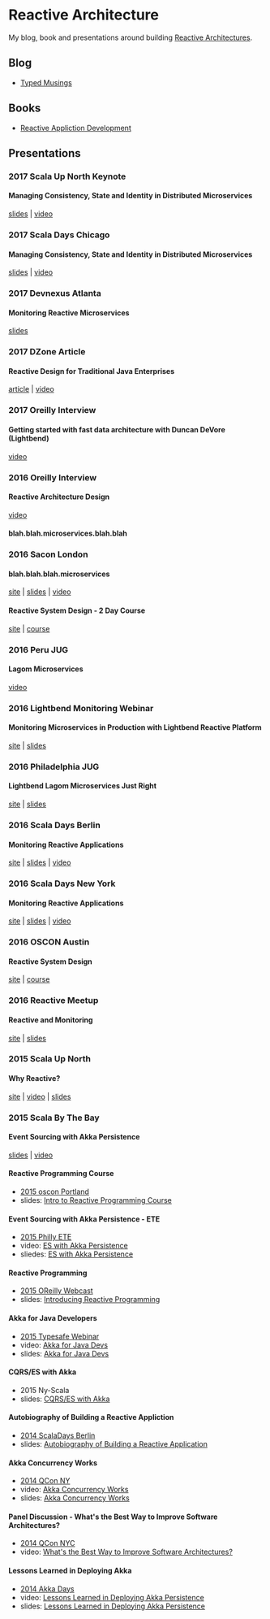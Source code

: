 # Reactive Architecture

My blog, book and presentations around building [Reactive Architectures](http://www.reactivemanifesto.org).

## Blog

* [Typed Musings](http://ironfish.github.io)

## Books

* [Reactive Appliction Development](http://manning.com/devore/?a_aid=ironfish&a_bid=39e254aa)

## Presentations

### 2017 Scala Up North Keynote

#### Managing Consistency, State and Identity in Distributed Microservices

[slides](pdf/SUP_2017.pdf) | [video](https://www.youtube.com/watch?v=NRlLgB5StBs&list=PL-ziwLLJ3XaIOFgsiLAbNNZSFNGr7yA2d&index=10)

### 2017 Scala Days Chicago

#### Managing Consistency, State and Identity in Distributed Microservices

[slides](pdf/ScalaDaysCPH17_DKD.pdf) | [video](https://www.youtube.com/watch?v=5qrk-WcTEEk)

### 2017 Devnexus Atlanta

#### Monitoring Reactive Microservices

[slides](pdf/reactive-monitoring-devnexus-2017.pdf)

### 2017 DZone Article

#### Reactive Design for Traditional Java Enterprises

[article](https://dzone.com/articles/reactive-system-design-for-traditional-java-enterprises) | [video](https://www.youtube.com/watch?time_continue=1&v=5WQ3HZOerD4)

### 2017 Oreilly Interview

#### Getting started with fast data architecture with Duncan DeVore (Lightbend)

[video](https://www.youtube.com/watch?v=43LLxtLSFiw&list=PL055Epbe6d5Y9HIPRWBda1pLO4iBff9FP&index=8)

### 2016 Oreilly Interview

#### Reactive Architecture Design

[video](https://www.youtube.com/watch?v=nZ1NucpEyxM)

#### blah.blah.microservices.blah.blah

### 2016 Sacon London

#### blah.blah.blah.microservices

[site](http://conferences.oreilly.com/software-architecture/engineering-business-eu/public/schedule/detail/52564) | 
[slides](pdf/blah-blah-microservices-blah-blah.pdf) | 
[video](https://player.oreilly.com/videos/9781491958483?login=true)

#### Reactive System Design - 2 Day Course

[site](http://conferences.oreilly.com/software-architecture/engineering-business-eu/public/schedule/detail/53768) | 
[course](https://github.com/ironfish/reactive-restaurant-student)

### 2016 Peru JUG

#### Lagom Microservices

[video](https://www.youtube.com/watch?v=eLP1yc1dkdM)

### 2016 Lightbend Monitoring Webinar

#### Monitoring Microservices in Production with Lightbend Reactive Platform

[site](http://www.slideshare.net/Lightbend/monitoring-microservices-in-production-with-lightbend-reactive-platform) | 
[slides](pdf/monitoring-reactive-applications-webinar.pdf)

### 2016 Philadelphia JUG

#### Lightbend Lagom Microservices Just Right

[site](http://www.meetup.com/PhillyJUG/events/231389526/) | 
[slides](/pdf/lightbend-lagom-mircroservices-just-right.pdf)

### 2016 Scala Days Berlin

#### Monitoring Reactive Applications

[site](http://event.scaladays.org/scaladays-berlin-2016#!#schedulePopupExtras-7591) | 
[slides](/pdf/monitoring_reactive_applications.pdf) | 
[video](https://www.youtube.com/watch?v=oNAqAkRvDdo)

### 2016 Scala Days New York

#### Monitoring Reactive Applications

[site](http://event.scaladays.org/scaladays-nyc-2016#!#schedulePopupExtras-7543) | 
[slides](/pdf/monitoring_reactive_applications.pdf) | 
[video](http://tinyurl.com/hte28qj)

### 2016 OSCON Austin

#### Reactive System Design

[site](http://tinyurl.com/zd2mfb2) | 
[course](https://github.com/ironfish/reactive-system-design)

### 2016 Reactive Meetup

#### Reactive and Monitoring

[site](http://tinyurl.com/j7sbg7t) | 
[slides](/pdf/reactive-and-monitoring-reactive-meetup.2016.pdf)

### 2015 Scala Up North

#### Why Reactive?

[site](http://scalaupnorth.com/2015.html) | 
[video](https://www.youtube.com/watch?v=QzmRZTu2WYs) | 
[slides](/pdf/why-reactive.pdf)

### 2015 Scala By The Bay

#### Event Sourcing with Akka Persistence

[slides](/pdf/dist_es_with_akka_persistence_sbtb.pdf) | 
[video](https://www.youtube.com/watch?v=uA2AsZW0I7A)

#### Reactive Programming Course

- [2015 oscon Portland](http://tinyurl.com/7dprkk)
- slides: [Intro to Reactive Programming Course](http://tinyurl.com/nz2rgd6)

#### Event Sourcing with Akka Persistence - ETE

- [2015 Philly ETE](http://chariotsolutions.com/screencast/philly-ete-2015-51-duncan-k-devore-distributed-eventsourcing-with-akka/)
- video: [ES with Akka Persistence](http://tinyurl.com/pbnrnws)
- sliedes: [ES with Akka Persistence](/pdf/dist_es_with_akka_pers.pdf)

#### Reactive Programming

- [2015 OReilly Webcast](http://tinyurl.com/news2hq)
- slides: [Introducing Reactive Programming](/pdf/intro_reactive_prog.pdf)

#### Akka for Java Developers

- [2015 Typesafe Webinar](http://tinyurl.com/nhut99k)
- video: [Akka for Java Devs](https://www.youtube.com/watch?v=-zvWtSR08HA)
- slides: [Akka for Java Devs](/pdf/akka_for_java_devs.pdf)

#### CQRS/ES with Akka

- 2015 Ny-Scala
- slides: [CQRS/ES with Akka](/pdf/cqrs_es.pdf)

#### Autobiography of Building a Reactive Appliction
- [2014 ScalaDays Berlin](https://www.youtube.com/watch?v=8cw7PoZuedc)
- slides: [Autobiography of Building a Reactive Application](/pdf/autobiography_ra.pdf)

#### Akka Concurrency Works

- [2014 QCon NY](http://tinyurl.com/pjcbcce)
- video: [Akka Concurrency Works](https://www.infoq.com/presentations/akka-concurrency-jvm)
- slides: [Akka Concurrency Works](/pdf/akka_concurrency_works.pdf)

#### Panel Discussion - What's the Best Way to Improve Software Architectures?

- [2014 QCon NYC](https://qconnewyork.com/ny2014/presentation/software-architecture-improvements-talk-4-0.html)
- video: [What's the Best Way to Improve Software Architectures?](http://tinyurl.com/nd8zalc)

#### Lessons Learned in Deploying Akka

- [2014 Akka Days](https://www.lightbend.com/resources/video/akka-days-webinar-day-1)
- video: [Lessons Learned in Deploying Akka Persistence](https://www.lightbend.com/resources/video/akka-days-webinar-day-1)
- slides: [Lessons Learned in Deploying Akka Persistence](/pdf/lessons-akka-pers.pdf)

